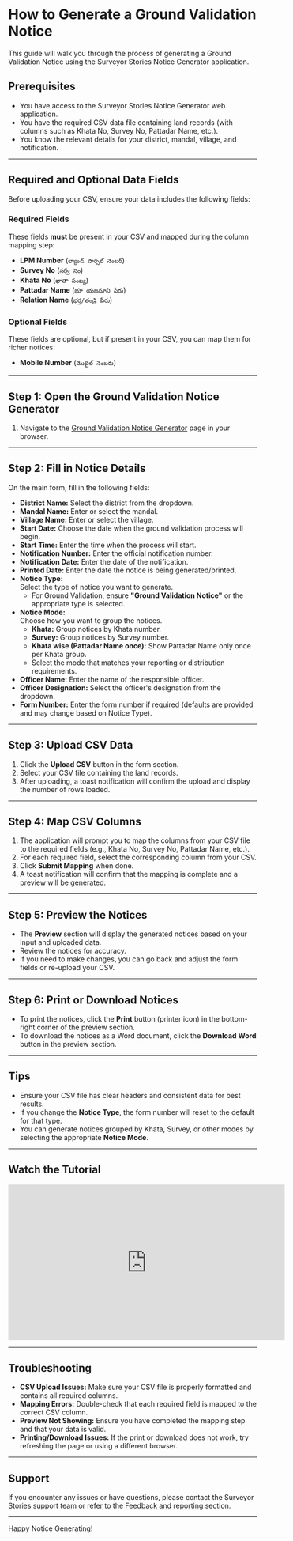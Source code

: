 # How to Generate a Ground Validation Notice

This guide will walk you through the process of generating a Ground Validation Notice using the Surveyor Stories Notice Generator application.

## Prerequisites

- You have access to the Surveyor Stories Notice Generator web application.
- You have the required CSV data file containing land records (with columns such as Khata No, Survey No, Pattadar Name, etc.).
- You know the relevant details for your district, mandal, village, and notification.

---

## Required and Optional Data Fields

Before uploading your CSV, ensure your data includes the following fields:

### Required Fields

These fields **must** be present in your CSV and mapped during the column mapping step:

- **LPM Number** (`ల్యాండ్ పార్సెల్ నెంబర్`)
- **Survey No** (`సర్వే నెం`)
- **Khata No** (`ఖాతా సంఖ్య`)
- **Pattadar Name** (`భూ యజమాని పేరు`)
- **Relation Name** (`భర్త/తండ్రి పేరు`)


### Optional Fields

These fields are optional, but if present in your CSV, you can map them for richer notices:

- **Mobile Number** (`మొబైల్ నెంబరు`) 

---

## Step 1: Open the Ground Validation Notice Generator

1. Navigate to the [Ground Validation Notice Generator](../../resurvey/groundtruthingnotice) page in your browser.

---

## Step 2: Fill in Notice Details

On the main form, fill in the following fields:

- **District Name:** Select the district from the dropdown.
- **Mandal Name:** Enter or select the mandal.
- **Village Name:** Enter or select the village.
- **Start Date:** Choose the date when the ground validation process will begin.
- **Start Time:** Enter the time when the process will start.
- **Notification Number:** Enter the official notification number.
- **Notification Date:** Enter the date of the notification.
- **Printed Date:** Enter the date the notice is being generated/printed.
- **Notice Type:**  
  Select the type of notice you want to generate.  
  - For Ground Validation, ensure **"Ground Validation Notice"** or the appropriate type is selected.
- **Notice Mode:**  
  Choose how you want to group the notices.  
  - **Khata:** Group notices by Khata number.
  - **Survey:** Group notices by Survey number.
  - **Khata wise (Pattadar Name once):** Show Pattadar Name only once per Khata group.
  - Select the mode that matches your reporting or distribution requirements.
- **Officer Name:** Enter the name of the responsible officer.
- **Officer Designation:** Select the officer's designation from the dropdown.
- **Form Number:** Enter the form number if required (defaults are provided and may change based on Notice Type).

---

## Step 3: Upload CSV Data

1. Click the **Upload CSV** button in the form section.
2. Select your CSV file containing the land records.
3. After uploading, a toast notification will confirm the upload and display the number of rows loaded.

---

## Step 4: Map CSV Columns

1. The application will prompt you to map the columns from your CSV file to the required fields (e.g., Khata No, Survey No, Pattadar Name, etc.).
2. For each required field, select the corresponding column from your CSV.
3. Click **Submit Mapping** when done.
4. A toast notification will confirm that the mapping is complete and a preview will be generated.

---

## Step 5: Preview the Notices

- The **Preview** section will display the generated notices based on your input and uploaded data.
- Review the notices for accuracy.
- If you need to make changes, you can go back and adjust the form fields or re-upload your CSV.

---

## Step 6: Print or Download Notices

- To print the notices, click the **Print** button (printer icon) in the bottom-right corner of the preview section.
- To download the notices as a Word document, click the **Download Word** button in the preview section.

---

## Tips

- Ensure your CSV file has clear headers and consistent data for best results.
- If you change the **Notice Type**, the form number will reset to the default for that type.
- You can generate notices grouped by Khata, Survey, or other modes by selecting the appropriate **Notice Mode**.

---

## Watch the Tutorial

<div align="center">
  <iframe width="560" height="315" src="https://www.youtube.com/embed/YOUR_VIDEO_ID" 
    title="Ground Validation Notice Generation Tutorial" frameborder="0" allowfullscreen></iframe>
</div>

---

## Troubleshooting

- **CSV Upload Issues:** Make sure your CSV file is properly formatted and contains all required columns.
- **Mapping Errors:** Double-check that each required field is mapped to the correct CSV column.
- **Preview Not Showing:** Ensure you have completed the mapping step and that your data is valid.
- **Printing/Download Issues:** If the print or download does not work, try refreshing the page or using a different browser.

---

## Support

If you encounter any issues or have questions, please contact the Surveyor Stories support team or refer to the [Feedback and reporting](../../resurvey/feedback) section.

---

Happy Notice Generating!